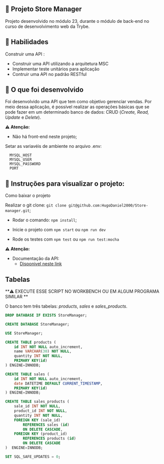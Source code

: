 
## :dart: Projeto Store Manager

Projeto desenvolvido no módulo 23, durante o módulo de back-end no curso de desenvolvimento web da Trybe.

## :brain: Habilidades

Construir uma API :

- Construir uma API utilizando a arquitetura MSC
- Implementar teste unitários para aplicação 
- Contruir uma API no padrão RESTful 

## :wrench: O que foi desenvolvido 

Foi desenvolvido uma API que tem como objetivo gerenciar vendas.
Por meio dessa aplicação, é possível realizar as operações básicas que se pode fazer em um determinado banco de dados:
CRUD (_Create, Read, Update_ e _Delete_).

**⚠️ Atenção:**

- Não há front-end neste projeto;

Setar as variavéis de ambiente no arquivo .env:

```
  MYSQL_HOST
  MYSQL_USER
  MYSQL_PASSWORD
  PORT
```

 ## :dart: Instruções para visualizar o projeto:

Como baixar o projeto

Realizar o git clone: `git clone git@github.com:HugoDaniel2000/Store-manager.git`;

- Rodar o comando: `npm install`;

- Inicie o projeto com `npm start` ou `npm run dev`

- Rode os testes com `npm test` ou `npm run test:mocha`

**⚠️ Atenção:**

- Documentação da API: 
  - [Disponivel neste link](https://documenter.getpostman.com/view/20065093/Uz5ArySv)

## <strong>Tabelas</strong>

**⚠️ EXECUTE ESSE SCRIPT NO WORKBENCH OU EM ALGUM PROGRAMA SIMILAR **

O banco tem três tabelas: _products_, _sales_ e _sales\_products_.

```sql
DROP DATABASE IF EXISTS StoreManager;

CREATE DATABASE StoreManager;

USE StoreManager;

CREATE TABLE products (
    id INT NOT NULL auto_increment,
    name VARCHAR(30) NOT NULL,
    quantity INT NOT NULL,
    PRIMARY KEY(id)
) ENGINE=INNODB;

CREATE TABLE sales (
    id INT NOT NULL auto_increment,
    date DATETIME DEFAULT CURRENT_TIMESTAMP,
    PRIMARY KEY(id)
) ENGINE=INNODB;

CREATE TABLE sales_products (
    sale_id INT NOT NULL,
    product_id INT NOT NULL,
    quantity INT NOT NULL,
    FOREIGN KEY (sale_id)
        REFERENCES sales (id)
        ON DELETE CASCADE,
    FOREIGN KEY (product_id)
        REFERENCES products (id)
        ON DELETE CASCADE
)  ENGINE=INNODB;

SET SQL_SAFE_UPDATES = 0;
```


